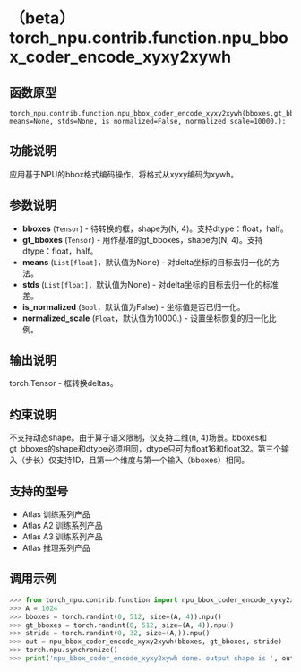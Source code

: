 # （beta）torch\_npu.contrib.function.npu\_bbox\_coder\_encode\_xyxy2xywh

## 函数原型

```
torch_npu.contrib.function.npu_bbox_coder_encode_xyxy2xywh(bboxes,gt_bboxes, means=None, stds=None, is_normalized=False, normalized_scale=10000.):
```

## 功能说明

应用基于NPU的bbox格式编码操作，将格式从xyxy编码为xywh。

## 参数说明

-   **bboxes** (`Tensor`) - 待转换的框，shape为\(N, 4\)。支持dtype：float，half。
-   **gt_bboxes** (`Tensor`) - 用作基准的gt\_bboxes，shape为\(N, 4\)。支持dtype：float，half。
-   **means** (`List[float]`，默认值为None) - 对delta坐标的目标去归一化的方法。
-   **stds** (`List[float]`，默认值为None) - 对delta坐标的目标去归一化的标准差。
-   **is_normalized** (`Bool`，默认值为False) - 坐标值是否已归一化。
-   **normalized_scale** (`Float`，默认值为10000.) - 设置坐标恢复的归一化比例。

## 输出说明

torch.Tensor - 框转换deltas。

## 约束说明

不支持动态shape。由于算子语义限制，仅支持二维\(n, 4\)场景。bboxes和gt\_bboxes的shape和dtype必须相同，dtype只可为float16和float32。第三个输入（步长）仅支持1D，且第一个维度与第一个输入（bboxes）相同。

## 支持的型号

-   <term>Atlas 训练系列产品</term>
-   <term>Atlas A2 训练系列产品</term>
-   <term>Atlas A3 训练系列产品</term>
-   <term>Atlas 推理系列产品</term>

## 调用示例

```python
>>> from torch_npu.contrib.function import npu_bbox_coder_encode_xyxy2xywh
>>> A = 1024
>>> bboxes = torch.randint(0, 512, size=(A, 4)).npu()
>>> gt_bboxes = torch.randint(0, 512, size=(A, 4)).npu()
>>> stride = torch.randint(0, 32, size=(A,)).npu()
>>> out = npu_bbox_coder_encode_xyxy2xywh(bboxes, gt_bboxes, stride)
>>> torch.npu.synchronize()
>>> print('npu_bbox_coder_encode_xyxy2xywh done. output shape is ', out.shape)
```

